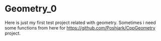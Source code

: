 # Geometry_0
Here is just my first test project related with geometry. Sometimes i need some functions from here for https://github.com/Poshjark/CppGeometry project.
